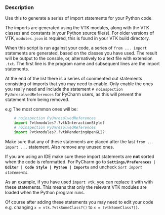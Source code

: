 ### Description

Use this to generate a series of import statements for your Python code.

The imports are generated using the VTK modules, along with the VTK classes and constants in your Python source file(s).
For older versions of VTK, `modules.json` is required, this is found in your VTK build directory.

When this script is run against your code, a series of `from ... import` statements are generated, based on the classes you have used. The result will be output to the console, or, alternatively to a text file with extension `.txt`. The first line is the program name and subsequent lines are the import statements.

At the end of the list there is a series of commented out statements consisting of imports that you may need to enable. Only enable the ones you really need and include the statement `# noinspection PyUnresolvedReferences` for PyCharm users, as this will prevent the statement from being removed.

e.g The most common ones will be:

``` Python
    # noinspection PyUnresolvedReferences
    import ?vtkmodules?.?vtkInteractionStyle?
    # noinspection PyUnresolvedReferences
    import ?vtkmodules?.?vtkRenderingOpenGL2?
````

Make sure that any of these statements are placed after the last `from ... import ...` statement. Also remove any unused ones.

If you are using an IDE make sure these import statements are **not** sorted when the code is reformatted. For PyCharm go to **`Settings/Preferences | Editor | Code Style | Python | Imports`** and uncheck *`Sort import statements`*.

As an example, if you have used `import vtk`, you can replace it with with these statements. This means that only the relevant VTK modules are loaded when the Python program runs.

Of course after adding these statements you may need to edit your code e.g. changing `x = vtk.?vtkSomeClass?()` to `x = ?vtkSomeClass?()`.
